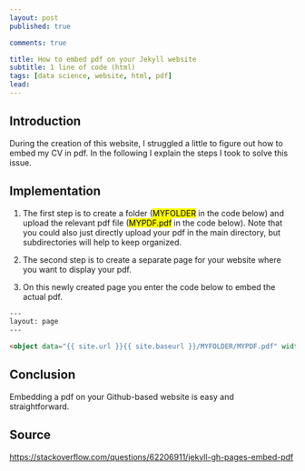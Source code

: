```yaml
---
layout: post
published: true

comments: true

title: How to embed pdf on your Jekyll website
subtitle: 1 line of code (html)
tags: [data science, website, html, pdf]
lead: 
---
```


## Introduction
During the creation of this website, I struggled a little to figure out how to embed my CV in pdf. In the following I explain the steps I took to solve this issue. 

## Implementation
1. The first step is to create a folder (<mark>MYFOLDER</mark> in the code below) and upload the relevant pdf file (<mark>MYPDF.pdf</mark> in the code below). Note that you could also just directly upload your pdf in the main directory, but subdirectories will help to keep organized.
  
2. The second step is to create a separate page for your website where you want to display your pdf.

3. On this newly created page you enter the code below to embed the actual pdf. 

```html
---
layout: page
---

<object data="{{ site.url }}{{ site.baseurl }}/MYFOLDER/MYPDF.pdf" width="750" height="1000" type="application/pdf"></object> 
```

## Conclusion
Embedding a pdf on your Github-based website is easy and straightforward.

## Source
<a href="https://stackoverflow.com/questions/62206911/jekyll-gh-pages-embed-pdf">https://stackoverflow.com/questions/62206911/jekyll-gh-pages-embed-pdf</a>

